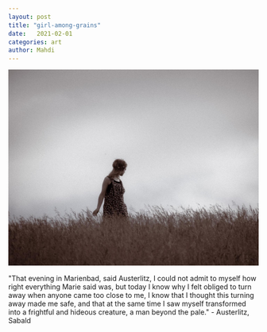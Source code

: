 ```yaml
---
layout: post
title: "girl-among-grains"
date:   2021-02-01
categories: art
author: Mahdi
---
```


![girl-among-grains](/img/arts/girl-among-grains.jpg)

<span class='image-details'>
"That evening in Marienbad, said Austerlitz, I could not admit to myself how right everything Marie said was, but today I know why I felt obliged to turn away when anyone came too close to me, I know that I thought this turning away made me safe, and that at the same time I saw myself transformed into a frightful and hideous creature, a man beyond the pale." - Austerlitz, Sabald
</span>
